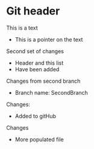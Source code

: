 # Git header
This is a text
- This is a pointer on the text


Second set of changes
- Header and this list
- Have been added

Changes from second branch
- Branch name: SecondBranch

Changes:
- Added to gitHub

Changes
- More populated file